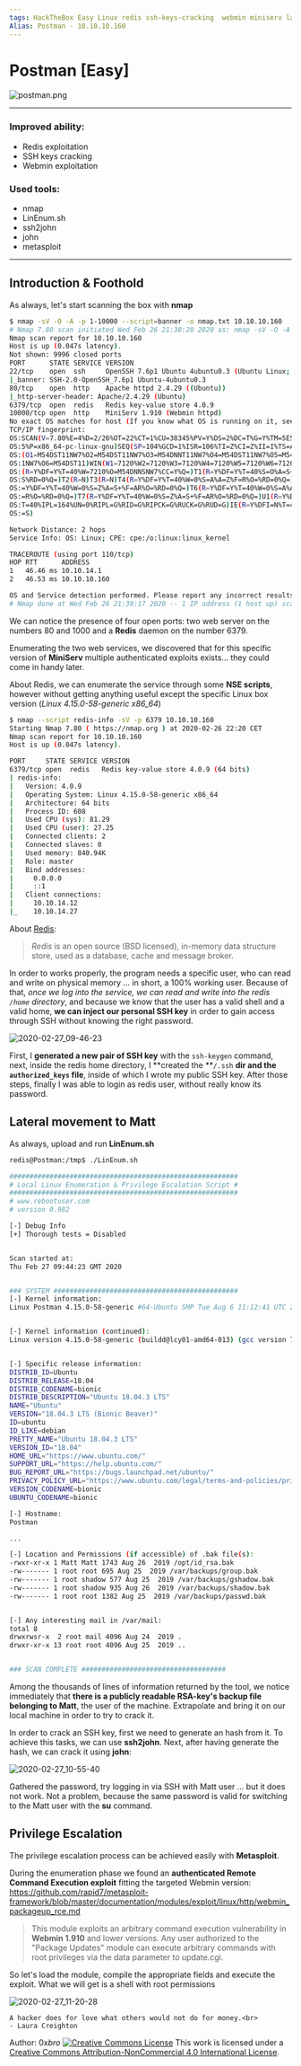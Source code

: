 ```yaml
---
tags: HackTheBox Easy Linux redis ssh-keys-cracking  webmin miniserv lateral-movement RCE CVE-2019-12840 B2R
Alias: Postman - 10.10.10.160
---
```

# Postman [Easy]

![postman.png](postman.png)

***

### Improved ability:

- Redis exploitation
- SSH keys cracking
- Webmin exploitation

### Used tools:

- nmap
- LinEnum.sh
- ssh2john
- john
- metasploit

***

## Introduction & Foothold

As always, let's start scanning the box with **nmap**

```bash
$ nmap -sV -O -A -p 1-10000 --script=banner -o nmap.txt 10.10.10.160
# Nmap 7.80 scan initiated Wed Feb 26 21:38:20 2020 as: nmap -sV -O -A -p 1-10000 --script=banner -o nmap.txt 10.10.10.160
Nmap scan report for 10.10.10.160
Host is up (0.047s latency).
Not shown: 9996 closed ports
PORT      STATE SERVICE VERSION
22/tcp    open  ssh     OpenSSH 7.6p1 Ubuntu 4ubuntu0.3 (Ubuntu Linux; protocol 2.0)
|_banner: SSH-2.0-OpenSSH_7.6p1 Ubuntu-4ubuntu0.3
80/tcp    open  http    Apache httpd 2.4.29 ((Ubuntu))
|_http-server-header: Apache/2.4.29 (Ubuntu)
6379/tcp  open  redis   Redis key-value store 4.0.9
10000/tcp open  http    MiniServ 1.910 (Webmin httpd)
No exact OS matches for host (If you know what OS is running on it, see https://nmap.org/submit/ ).
TCP/IP fingerprint:
OS:SCAN(V=7.80%E=4%D=2/26%OT=22%CT=1%CU=38345%PV=Y%DS=2%DC=T%G=Y%TM=5E56D77
OS:5%P=x86_64-pc-linux-gnu)SEQ(SP=104%GCD=1%ISR=106%TI=Z%CI=Z%II=I%TS=A)OPS
OS:(O1=M54DST11NW7%O2=M54DST11NW7%O3=M54DNNT11NW7%O4=M54DST11NW7%O5=M54DST1
OS:1NW7%O6=M54DST11)WIN(W1=7120%W2=7120%W3=7120%W4=7120%W5=7120%W6=7120)ECN
OS:(R=Y%DF=Y%T=40%W=7210%O=M54DNNSNW7%CC=Y%Q=)T1(R=Y%DF=Y%T=40%S=O%A=S+%F=A
OS:S%RD=0%Q=)T2(R=N)T3(R=N)T4(R=Y%DF=Y%T=40%W=0%S=A%A=Z%F=R%O=%RD=0%Q=)T5(R
OS:=Y%DF=Y%T=40%W=0%S=Z%A=S+%F=AR%O=%RD=0%Q=)T6(R=Y%DF=Y%T=40%W=0%S=A%A=Z%F
OS:=R%O=%RD=0%Q=)T7(R=Y%DF=Y%T=40%W=0%S=Z%A=S+%F=AR%O=%RD=0%Q=)U1(R=Y%DF=N%
OS:T=40%IPL=164%UN=0%RIPL=G%RID=G%RIPCK=G%RUCK=G%RUD=G)IE(R=Y%DFI=N%T=40%CD
OS:=S)

Network Distance: 2 hops
Service Info: OS: Linux; CPE: cpe:/o:linux:linux_kernel

TRACEROUTE (using port 110/tcp)
HOP RTT      ADDRESS
1   46.46 ms 10.10.14.1
2   46.53 ms 10.10.10.160

OS and Service detection performed. Please report any incorrect results at https://nmap.org/submit/ .
# Nmap done at Wed Feb 26 21:39:17 2020 -- 1 IP address (1 host up) scanned in 57.09 seconds
```

We can notice the presence of four open ports: two web server on the numbers 80 and 1000 and a **Redis** daemon on the number 6379. 

Enumerating the two web services, we discovered that for this specific version of **MiniServ** multiple authenticated exploits exists... they could come in handy later.

About Redis, we can enumerate the service through some **NSE scripts**, however without getting anything useful except the specific Linux box version (_Linux 4.15.0-58-generic x86_64_) 

```bash
$ nmap --script redis-info -sV -p 6379 10.10.10.160
Starting Nmap 7.80 ( https://nmap.org ) at 2020-02-26 22:20 CET
Nmap scan report for 10.10.10.160
Host is up (0.047s latency).

PORT     STATE SERVICE VERSION
6379/tcp open  redis   Redis key-value store 4.0.9 (64 bits)
| redis-info:
|   Version: 4.0.9
|   Operating System: Linux 4.15.0-58-generic x86_64
|   Architecture: 64 bits
|   Process ID: 608
|   Used CPU (sys): 81.29
|   Used CPU (user): 27.25
|   Connected clients: 2
|   Connected slaves: 0
|   Used memory: 840.94K
|   Role: master
|   Bind addresses:
|     0.0.0.0
|     ::1
|   Client connections:
|     10.10.14.12
|_    10.10.14.27
```

About [Redis](https://redis.io/documentation):

> *Redis* is an open source (BSD licensed), in-memory data structure store, used as a database, cache and message broker.

In order to works properly, the program needs a specific user, who can read and write on physical memory ... in short, a 100% working user.
Because of that, _once we log into the service, we can read and write into the redis `/home` directory_, and because we know that the user has a valid shell and a valid home, **we can inject our personal SSH key** in order to gain access through SSH without knowing the right password.

![2020-02-27_09-46-23](2020-02-27_09-46-23.png)

First, I **generated a new pair of SSH key** with the `ssh-keygen` command, next, inside the redis home directory, I **created the **`/.ssh` **dir and the `authorized_keys` file**, inside of which I wrote my public SSH key.
After those steps, finally I was able to login as redis user, without really know its password.

## Lateral movement to Matt

As always, upload and run **LinEnum.sh**

```bash
redis@Postman:/tmp$ ./LinEnum.sh

#########################################################
# Local Linux Enumeration & Privilege Escalation Script #
#########################################################
# www.rebootuser.com
# version 0.982

[-] Debug Info
[+] Thorough tests = Disabled


Scan started at:
Thu Feb 27 09:44:23 GMT 2020


### SYSTEM ##############################################
[-] Kernel information:
Linux Postman 4.15.0-58-generic #64-Ubuntu SMP Tue Aug 6 11:12:41 UTC 2019 x86_64 x86_64 x86_64 GNU/Linux


[-] Kernel information (continued):
Linux version 4.15.0-58-generic (buildd@lcy01-amd64-013) (gcc version 7.4.0 (Ubuntu 7.4.0-1ubuntu1~18.04.1)) #64-Ubuntu SMP Tue Aug 6 11:12:41 UTC 2019


[-] Specific release information:
DISTRIB_ID=Ubuntu
DISTRIB_RELEASE=18.04
DISTRIB_CODENAME=bionic
DISTRIB_DESCRIPTION="Ubuntu 18.04.3 LTS"
NAME="Ubuntu"
VERSION="18.04.3 LTS (Bionic Beaver)"
ID=ubuntu
ID_LIKE=debian
PRETTY_NAME="Ubuntu 18.04.3 LTS"
VERSION_ID="18.04"
HOME_URL="https://www.ubuntu.com/"
SUPPORT_URL="https://help.ubuntu.com/"
BUG_REPORT_URL="https://bugs.launchpad.net/ubuntu/"
PRIVACY_POLICY_URL="https://www.ubuntu.com/legal/terms-and-policies/privacy-policy"
VERSION_CODENAME=bionic
UBUNTU_CODENAME=bionic

[-] Hostname:
Postman

...

[-] Location and Permissions (if accessible) of .bak file(s):
-rwxr-xr-x 1 Matt Matt 1743 Aug 26  2019 /opt/id_rsa.bak
-rw------- 1 root root 695 Aug 25  2019 /var/backups/group.bak
-rw------- 1 root shadow 577 Aug 25  2019 /var/backups/gshadow.bak
-rw------- 1 root shadow 935 Aug 26  2019 /var/backups/shadow.bak
-rw------- 1 root root 1382 Aug 25  2019 /var/backups/passwd.bak


[-] Any interesting mail in /var/mail:
total 8
drwxrwsr-x  2 root mail 4096 Aug 24  2019 .
drwxr-xr-x 13 root root 4096 Aug 25  2019 ..


### SCAN COMPLETE ####################################
```

Among the thousands of lines of information returned by the tool, we notice immediately that **there is a publicly readable RSA-key's backup file belonging to Matt**, the user of the machine.
Extrapolate and bring it on our local machine in order to try to crack it.

In order to crack an SSH key, first we need to generate an hash from it. To achieve this tasks, we can use **ssh2john**. Next, after having generate the hash, we can crack it using **john**:

![2020-02-27_10-55-40](2020-02-27_10-55-40.png)

Gathered the password, try logging in via SSH with Matt user ... but it does not work. 
Not a problem, because the same password is valid for switching to the Matt user with the **su** command.

## Privilege Escalation

The privilege escalation process can be achieved easily with **Metasploit**.

During the enumeration phase we found an **authenticated Remote Command Execution exploit** fitting the targeted Webmin version: https://github.com/rapid7/metasploit-framework/blob/master/documentation/modules/exploit/linux/http/webmin_packageup_rce.md

> This module exploits an arbitrary command execution vulnerability in **Webmin 1.910** and lower versions. Any user authorized to the "Package  Updates" module can execute arbitrary commands with root privileges via the data parameter to update.cgi.

So let's load the module, compile the appropriate fields and execute the exploit. What we will get is a shell with root permissions

![2020-02-27_11-20-28](2020-02-27_11-20-28.png)

```
A hacker does for love what others would not do for money.<br>
- Laura Creighton
```

Author: 0x*bro*
[![Creative Commons License](https://camo.githubusercontent.com/0e32abe541a386cbaf8370777b4b55c35d31657d/68747470733a2f2f692e6372656174697665636f6d6d6f6e732e6f72672f6c2f62792d6e632f342e302f38387833312e706e67)](http://creativecommons.org/licenses/by-nc/4.0/)
This work is licensed under a [Creative Commons Attribution-NonCommercial 4.0 International License](http://creativecommons.org/licenses/by-nc/4.0/).
